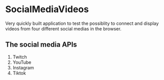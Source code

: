 # SocialMediaVideos

Very quickly built application to test the possiblity to connect and display videos from four different social medias in the browser.

## The social media APIs

1. Twitch
2. YouTube
3. Instagram
4. Tiktok
